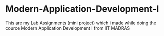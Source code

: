 # Modern-Application-Development-I

This are my Lab Assignments (mini project) which i made while doing the cource Modern Application Development I from IIT MADRAS
